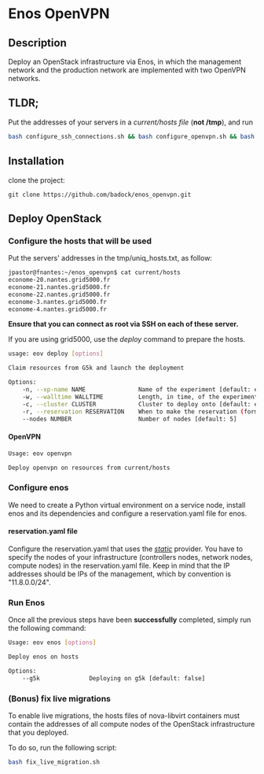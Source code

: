 # Enos OpenVPN

## Description

Deploy an OpenStack infrastructure via Enos, in which the management network and the production network are implemented with two OpenVPN networks.

## TLDR;

Put the addresses of your servers in a *current/hosts file* (**not /tmp**), and run

``` bash
bash configure_ssh_connections.sh && bash configure_openvpn.sh && bash configure_enos.sh && bash run_enos.sh
```

## Installation

clone the project:

```
git clone https://github.com/badock/enos_openvpn.git
```

## Deploy OpenStack

### Configure the hosts that will be used

Put the servers' addresses in the tmp/uniq_hosts.txt, as follow:

``` bash
jpastor@fnantes:~/enos_openvpn$ cat current/hosts
econome-20.nantes.grid5000.fr
econome-21.nantes.grid5000.fr
econome-22.nantes.grid5000.fr
econome-3.nantes.grid5000.fr
econome-4.nantes.grid5000.fr
```

**Ensure that you can connect as root via SSH on each of these server.**

If you are using grid5000, use the *deploy* command to prepare the hosts.
``` bash
usage: eov deploy [options]

Claim resources from G5k and launch the deployment

Options:
    -n, --xp-name NAME               Name of the experiment [default: enos_openvpn]
    -w, --walltime WALLTIME          Length, in time, of the experiment [default: 08:00:00]
    -c, --cluster CLUSTER            Cluster to deploy onto [default: ecotype]
    -r, --reservation RESERVATION    When to make the reservation (format is 'yyyy-mm-dd hh:mm:ss')
    --nodes NUMBER                   Number of nodes [default: 5]
```


#### OpenVPN

``` bash
Usage: eov openvpn

Deploy openvpn on resources from current/hosts
```

### Configure enos

We need to create a Python virtual environment on a service node, install enos and its dependencies and configure a reservation.yaml file for enos.

#### reservation.yaml file

Configure the reservation.yaml that uses the [*static*](https://enos.readthedocs.io/en/stable/provider/static.html) provider. You have to specify the nodes of your infrastructure (controllers nodes, network nodes, compute nodes) in the reservation.yaml file. Keep in mind that the IP addresses should be IPs of the management, which by convention is "11.8.0.0/24".

### Run Enos

Once all the previous steps have been **successfully** completed, simply run the following command:

``` bash
Usage: eov enos [options]

Deploy enos on hosts

Options:
    --g5k              Deploying on g5k [default: false]

```

### (Bonus) fix live migrations

To enable live migrations, the hosts files of nova-libvirt containers must contain the addresses of all compute nodes of the OpenStack infrastructure that you deployed.

To do so, run the following script:

``` bash
bash fix_live_migration.sh
```
